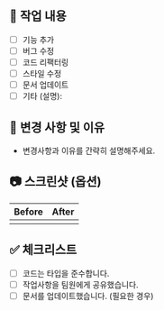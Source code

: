 ## 📝 작업 내용

- [ ] 기능 추가
- [ ] 버그 수정
- [ ] 코드 리팩터링
- [ ] 스타일 수정
- [ ] 문서 업데이트
- [ ] 기타 (설명):

## 📌 변경 사항 및 이유
- 변경사항과 이유를 간략히 설명해주세요.

## 📷 스크린샷 (옵션)
| Before | After |
|--------|-------|
|        |       |

## ✅ 체크리스트
- [ ] 코드는 타입을 준수합니다.
- [ ] 작업사항을 팀원에게 공유했습니다.
- [ ] 문서를 업데이트했습니다. (필요한 경우)
